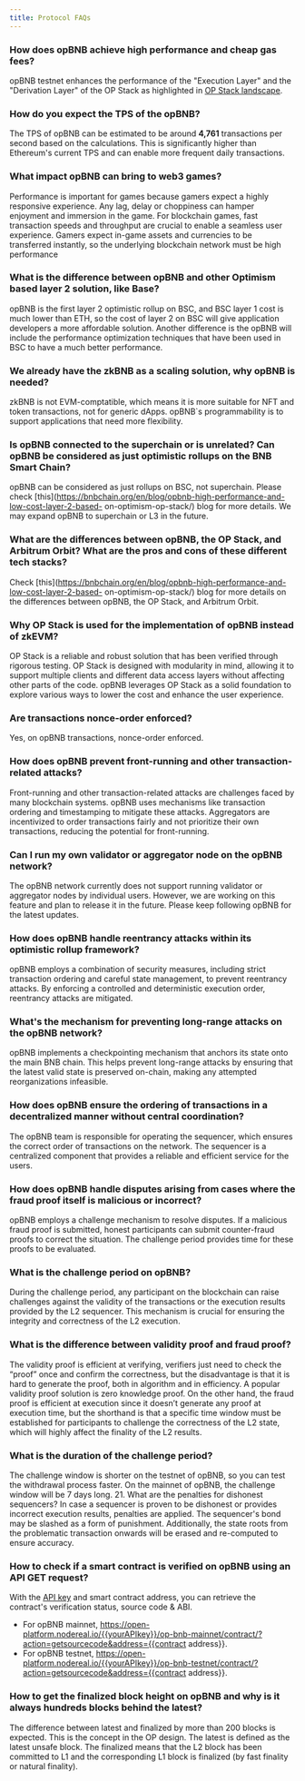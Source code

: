 ```yaml
---
title: Protocol FAQs
---
```


### How does opBNB achieve high performance and cheap gas fees?

opBNB testnet enhances the performance of the "Execution Layer" and the "Derivation Layer" of the OP Stack as highlighted in [OP Stack landscape](https://stack.optimism.io/docs/understand/landscape/?ref=binance.ghost.io#existing-landscape).

### How do you expect the TPS of the opBNB?

The TPS of opBNB can be estimated to be around **4,761** transactions per second based on the calculations. This is significantly higher than Ethereum's current TPS and can enable more frequent daily transactions.

### What impact opBNB can bring to web3 games? 

Performance is important for games because gamers expect a highly responsive experience. Any lag, delay or choppiness can hamper enjoyment and immersion in the game. For blockchain games, fast transaction speeds and throughput are crucial to enable a seamless user experience. Gamers expect in-game assets and currencies to be transferred instantly, so the underlying blockchain network must be high performance

### What is the difference between opBNB and other Optimism based layer 2 solution, like Base?
opBNB is the first layer 2 optimistic rollup on BSC, and BSC layer 1 cost is much lower than ETH, so the cost of layer 2 on BSC will give application developers a more affordable solution. Another difference is the opBNB will include the performance optimization techniques that have been used in BSC to have a much better performance.

### We already have the zkBNB as a scaling solution, why opBNB is needed? 
zkBNB is not EVM-comptatible, which means it is more suitable for NFT and token transactions, not for generic dApps. opBNB`s programmability is to support applications that need more flexibility.

### Is opBNB connected to the superchain or is unrelated? Can opBNB be considered as just optimistic rollups on the BNB Smart Chain?

opBNB can be considered as just rollups on BSC, not superchain. Please check
[this](https://bnbchain.org/en/blog/opbnb-high-performance-and-low-cost-layer-2-based-
on-optimism-op-stack/) blog for more details. We may expand opBNB to superchain or
L3 in the future.

### What are the differences between opBNB, the OP Stack, and Arbitrum Orbit? What are the pros and cons of these different tech stacks?

Check [this](https://bnbchain.org/en/blog/opbnb-high-performance-and-low-cost-layer-2-based-
on-optimism-op-stack/) blog for more details on the differences between opBNB, the OP
Stack, and Arbitrum Orbit.

### Why OP Stack is used for the implementation of opBNB instead of zkEVM?

OP Stack is a reliable and robust solution that has been verified through rigorous testing.
OP Stack is designed with modularity in mind, allowing it to support multiple clients and
different data access layers without affecting other parts of the code. opBNB leverages
OP Stack as a solid foundation to explore various ways to lower the cost and enhance
the user experience.

### Are transactions nonce-order enforced?

Yes, on opBNB transactions, nonce-order enforced.

### How does opBNB prevent front-running and other transaction-related attacks?

Front-running and other transaction-related attacks are challenges faced by many
blockchain systems. opBNB uses mechanisms like transaction ordering and
timestamping to mitigate these attacks. Aggregators are incentivized to order
transactions fairly and not prioritize their own transactions, reducing the potential for
front-running.

### Can I run my own validator or aggregator node on the opBNB network?

The opBNB network currently does not support running validator or aggregator nodes by
individual users. However, we are working on this feature and plan to release it in the future.
Please keep following opBNB for the latest updates.

### How does opBNB handle reentrancy attacks within its optimistic rollup framework?

opBNB employs a combination of security measures, including strict transaction ordering
and careful state management, to prevent reentrancy attacks. By enforcing a controlled
and deterministic execution order, reentrancy attacks are mitigated.

### What's the mechanism for preventing long-range attacks on the opBNB network?

opBNB implements a checkpointing mechanism that anchors its state onto the main
BNB chain. This helps prevent long-range attacks by ensuring that the latest valid state
is preserved on-chain, making any attempted reorganizations infeasible.

### How does opBNB ensure the ordering of transactions in a decentralized manner without central coordination?

The opBNB team is responsible for operating the sequencer, which ensures the correct
order of transactions on the network. The sequencer is a centralized component that
provides a reliable and efficient service for the users.

### How does opBNB handle disputes arising from cases where the fraud proof itself is malicious or incorrect?

opBNB employs a challenge mechanism to resolve disputes. If a malicious fraud proof is
submitted, honest participants can submit counter-fraud proofs to correct the situation.
The challenge period provides time for these proofs to be evaluated.

### What is the challenge period on opBNB?

During the challenge period, any participant on the blockchain can raise challenges against the validity of the transactions or the execution results provided by the L2 sequencer. This mechanism is crucial for ensuring the integrity and correctness of the L2 execution.

### What is the difference between validity proof and fraud proof?

The validity proof is efficient at verifying, verifiers just need to check the “proof” once and
confirm the correctness, but the disadvantage is that it is hard to generate the proof,
both in algorithm and in efficiency. A popular validity proof solution is zero knowledge
proof. On the other hand, the fraud proof is efficient at execution since it doesn’t
generate any proof at execution time, but the shorthand is that a specific time window
must be established for participants to challenge the correctness of the L2 state, which
will highly affect the finality of the L2 results.

### What is the duration of the challenge period?

The challenge window is shorter on the testnet of opBNB, so you can test the withdrawal
process faster. On the mainnet of opBNB, the challenge window will be 7 days long.
21. What are the penalties for dishonest sequencers?
In case a sequencer is proven to be dishonest or provides incorrect execution results,
penalties are applied. The sequencer's bond may be slashed as a form of punishment.
Additionally, the state roots from the problematic transaction onwards will be erased and
re-computed to ensure accuracy.

### How to check if a smart contract is verified on opBNB using an API GET request?
With the [API key](https://nodereal.io/meganode) and smart contract address, you can retrieve the contract's verification status, source code & ABI.

- For opBNB mainnet, https://open-platform.nodereal.io/{{yourAPIkey}}/op-bnb-mainnet/contract/?action=getsourcecode&address={{contract address}}.
- For opBNB testnet, https://open-platform.nodereal.io/{{yourAPIkey}}/op-bnb-testnet/contract/?action=getsourcecode&address={{contract address}}.

### How to get the finalized block height on opBNB and why is it always hundreds blocks behind the latest?
The difference between latest and finalized by more than 200 blocks is expected. This is the concept in the OP design. The latest is defined as the latest unsafe block. The finalized means that the L2 block has been committed to L1 and the corresponding L1 block is finalized (by fast finality or natural finality).

